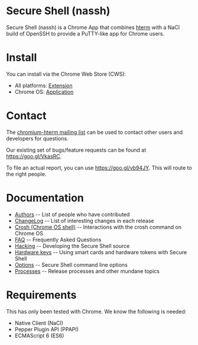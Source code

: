 # Secure Shell (nassh)

Secure Shell (nassh) is a Chrome App that combines [hterm](/hterm/) with a NaCl
build of OpenSSH to provide a PuTTY-like app for Chrome users.

# Install

You can install via the Chrome Web Store (CWS):

* All platforms: [Extension](https://chrome.google.com/webstore/detail/iodihamcpbpeioajjeobimgagajmlibd)
* Chrome OS: [Application](https://chrome.google.com/webstore/detail/pnhechapfaindjhompbnflcldabbghjo)

# Contact

The [chromium-hterm mailing list] can be used to contact other users and
developers for questions.

Our existing set of bugs/feature requests can be found at
<https://goo.gl/VkasRC>.

To file an actual report, you can use <https://goo.gl/vb94JY>.  This will route
to the right people.

# Documentation

* [Authors](./doc/AUTHORS.md) -- List of people who have contributed
* [ChangeLog](./doc/ChangeLog.md) -- List of interesting changes in each release
* [Crosh (Chrome OS shell)](./doc/chromeos-crosh.md) -- Interactions with the crosh command on Chrome OS
* [FAQ](./doc/FAQ.md) -- Frequently Asked Questions
* [Hacking](./doc/hack.md) -- Developing the Secure Shell source
* [Hardware keys](./doc/hardware-keys.md) -- Using smart cards and hardware tokens with Secure Shell
* [Options](./doc/options.md) -- Secure Shell command line options
* [Processes](./doc/processes.md) -- Release processes and other mundane topics

# Requirements

This has only been tested with Chrome.  We know the following is needed:

* Native Client (NaCl)
* Pepper Plugin API (PPAPI)
* ECMAScript 6 (ES6)

[chromium-hterm mailing list]: https://groups.google.com/a/chromium.org/forum/?fromgroups#!forum/chromium-hterm
